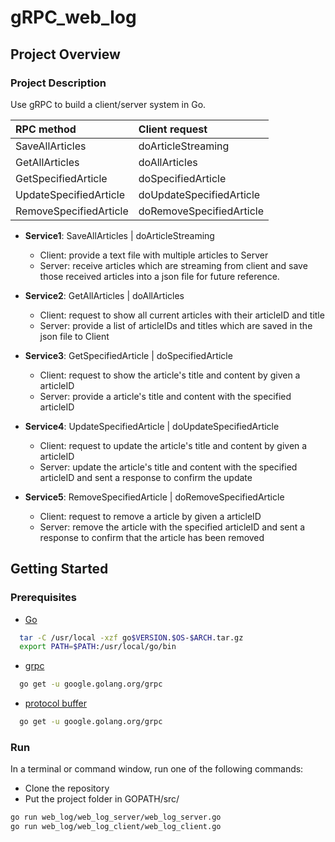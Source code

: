 # gRPC_web_log

## Project Overview
### Project Description

Use gRPC to build a client/server system in Go.

  | RPC method  | Client request |
  | :---  | :---  |
  | SaveAllArticles  | doArticleStreaming  |
  | GetAllArticles | doAllArticles  |
  | GetSpecifiedArticle | doSpecifiedArticle |
  | UpdateSpecifiedArticle| doUpdateSpecifiedArticle  |
  | RemoveSpecifiedArticle | doRemoveSpecifiedArticle |
  
  + __Service1__: SaveAllArticles | doArticleStreaming 
  
    - Client: provide a text file with multiple articles to Server
    - Server: receive articles which are streaming from client and save those received articles into a json file for future reference.    
   
  
  + __Service2__:  GetAllArticles | doAllArticles
  
    - Client: request to show all current articles with their articleID and title
    - Server: provide a list of articleIDs and titles which are saved in the json file to Client
    
  + __Service3__: GetSpecifiedArticle | doSpecifiedArticle
  
    - Client: request to show the article's title and content by given a articleID
    - Server: provide a article's title and content with the specified articleID
    
  + __Service4__: UpdateSpecifiedArticle | doUpdateSpecifiedArticle
  
    - Client: request to update the article's title and content by given a articleID
    - Server: update the article's title and content with the specified articleID and sent a response to confirm the update 
  
  + __Service5__: RemoveSpecifiedArticle | doRemoveSpecifiedArticle
  
    - Client: request to remove a article by given a articleID
    - Server: remove the article with the specified articleID and sent a response to confirm that the article has been removed 
    
    

## Getting Started
### Prerequisites

- [Go](https://golang.org/doc/install)
```bash
  tar -C /usr/local -xzf go$VERSION.$OS-$ARCH.tar.gz
  export PATH=$PATH:/usr/local/go/bin
``` 
- [grpc](https://github.com/grpc/grpc-go)
```bash
  go get -u google.golang.org/grpc
```  
- [protocol buffer](https://github.com/golang/protobuf)
```bash
  go get -u google.golang.org/grpc
```  



### Run

In a terminal or command window, run one of the following commands:

- Clone the repository
- Put the project folder in GOPATH/src/

```bash
go run web_log/web_log_server/web_log_server.go 
go run web_log/web_log_client/web_log_client.go 
```  

